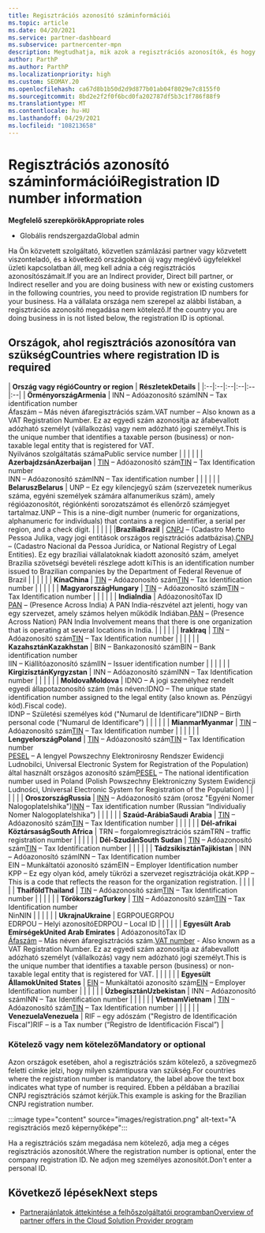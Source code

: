 ```yaml
---
title: Regisztrációs azonosító száminformációi
ms.topic: article
ms.date: 04/20/2021
ms.service: partner-dashboard
ms.subservice: partnercenter-mpn
description: Megtudhatja, mik azok a regisztrációs azonosítók, és hogy kötelezőek-e az Ön országában.
author: ParthP
ms.author: ParthP
ms.localizationpriority: high
ms.custom: SEOMAY.20
ms.openlocfilehash: ca67d8b1b50d2d9d877b01ab04f8029e7c8155f0
ms.sourcegitcommit: 8bd2e2f2f0f6bcd0fa202787df5b3c1f786f88f9
ms.translationtype: MT
ms.contentlocale: hu-HU
ms.lasthandoff: 04/29/2021
ms.locfileid: "108213658"
---
```

# <a name="registration-id-number-information"></a><span data-ttu-id="86cfd-103">Regisztrációs azonosító száminformációi</span><span class="sxs-lookup"><span data-stu-id="86cfd-103">Registration ID number information</span></span>

<span data-ttu-id="86cfd-104">**Megfelelő szerepkörök**</span><span class="sxs-lookup"><span data-stu-id="86cfd-104">**Appropriate roles**</span></span>

- <span data-ttu-id="86cfd-105">Globális rendszergazda</span><span class="sxs-lookup"><span data-stu-id="86cfd-105">Global admin</span></span>
 
<span data-ttu-id="86cfd-106">Ha Ön közvetett szolgáltató, közvetlen számlázási partner vagy közvetett viszonteladó, és a következő országokban új vagy meglévő ügyfelekkel üzleti kapcsolatban áll, meg kell adnia a cég regisztrációs azonosítószámait.</span><span class="sxs-lookup"><span data-stu-id="86cfd-106">If you are an Indirect provider, Direct bill partner, or Indirect reseller and you are doing business with new or existing customers in the following countries, you need to provide registration ID numbers for your business.</span></span> <span data-ttu-id="86cfd-107">Ha a vállalata országa nem szerepel az alábbi listában, a regisztrációs azonosító megadása nem kötelező.</span><span class="sxs-lookup"><span data-stu-id="86cfd-107">If the country you are doing business in is not listed below, the registration ID is optional.</span></span>

## <a name="countries-where-registration-id-is-required"></a><span data-ttu-id="86cfd-108">Országok, ahol regisztrációs azonosítóra van szükség</span><span class="sxs-lookup"><span data-stu-id="86cfd-108">Countries where registration ID is required</span></span>

| <span data-ttu-id="86cfd-109">**Ország vagy régió**</span><span class="sxs-lookup"><span data-stu-id="86cfd-109">**Country or region**</span></span> | <span data-ttu-id="86cfd-110">**Részletek**</span><span class="sxs-lookup"><span data-stu-id="86cfd-110">**Details**</span></span> |
|:--|:--|:--|:--|:--|:--|
| <span data-ttu-id="86cfd-111">**Örményország**</span><span class="sxs-lookup"><span data-stu-id="86cfd-111">**Armenia**</span></span> | <span data-ttu-id="86cfd-112">INN – Adóazonosító szám</span><span class="sxs-lookup"><span data-stu-id="86cfd-112">INN – Tax identification number</span></span><br><span data-ttu-id="86cfd-113">Áfaszám – Más néven áfaregisztrációs szám.</span><span class="sxs-lookup"><span data-stu-id="86cfd-113">VAT number – Also known as a VAT Registration Number.</span></span> <span data-ttu-id="86cfd-114">Ez az egyedi szám azonosítja az áfabevallott adózható személyt (vállalkozás) vagy nem adózható jogi személyt.</span><span class="sxs-lookup"><span data-stu-id="86cfd-114">This is the unique number that identifies a taxable person (business) or non-taxable legal entity that is registered for VAT.</span></span><br><span data-ttu-id="86cfd-115">Nyilvános szolgáltatás száma</span><span class="sxs-lookup"><span data-stu-id="86cfd-115">Public service number</span></span> |  |  | |  |
| <span data-ttu-id="86cfd-116">**Azerbajdzsán**</span><span class="sxs-lookup"><span data-stu-id="86cfd-116">**Azerbaijan**</span></span>  | <span data-ttu-id="86cfd-117">[TIN](http://www.oecd.org/tax/automatic-exchange/crs-implementation-and-assistance/tax-identification-numbers/Azerbaijan-TIN.pdf) – Adóazonosító szám</span><span class="sxs-lookup"><span data-stu-id="86cfd-117">[TIN](http://www.oecd.org/tax/automatic-exchange/crs-implementation-and-assistance/tax-identification-numbers/Azerbaijan-TIN.pdf) – Tax Identification number</span></span><br><span data-ttu-id="86cfd-118">INN – Adóazonosító szám</span><span class="sxs-lookup"><span data-stu-id="86cfd-118">INN – Tax identification number</span></span> |  |  |  |  |
| <span data-ttu-id="86cfd-119">**Belarusz**</span><span class="sxs-lookup"><span data-stu-id="86cfd-119">**Belarus**</span></span>  | <span data-ttu-id="86cfd-120">UNP – Ez egy kilencjegyű szám (szervezetek numerikus száma, egyéni személyek számára alfanumerikus szám), amely régióazonosítót, régiónkénti sorozatszámot és ellenőrző számjegyet tartalmaz.</span><span class="sxs-lookup"><span data-stu-id="86cfd-120">UNP – This is a nine-digit number (numeric for organizations, alphanumeric for individuals) that contains a region identifier, a serial per region, and a check digit.</span></span> |  |  |  |  |
|<span data-ttu-id="86cfd-121">**Brazília**</span><span class="sxs-lookup"><span data-stu-id="86cfd-121">**Brazil**</span></span> | <span data-ttu-id="86cfd-122">[CNPJ](http://www.oecd.org/tax/automatic-exchange/crs-implementation-and-assistance/tax-identification-numbers/Brazil-TIN.pdf) – (Cadastro Merto Pessoa Julika, vagy jogi entitások országos regisztrációs adatbázisa).</span><span class="sxs-lookup"><span data-stu-id="86cfd-122">[CNPJ](http://www.oecd.org/tax/automatic-exchange/crs-implementation-and-assistance/tax-identification-numbers/Brazil-TIN.pdf) – (Cadastro Nacional da Pessoa Jurídica, or National Registry of Legal Entities).</span></span> <span data-ttu-id="86cfd-123">Ez egy brazíliai vállalatoknak kiadott azonosító szám, amelyet Brazília szövetségi bevételi részlege adott ki</span><span class="sxs-lookup"><span data-stu-id="86cfd-123">This is an identification number issued to Brazilian companies by the Department of Federal Revenue of Brazil</span></span>  |  |  |  |  |
| <span data-ttu-id="86cfd-124">**Kína**</span><span class="sxs-lookup"><span data-stu-id="86cfd-124">**China**</span></span> | <span data-ttu-id="86cfd-125">[TIN](http://www.oecd.org/tax/automatic-exchange/crs-implementation-and-assistance/tax-identification-numbers/China-TIN.pdf) – Adóazonosító szám</span><span class="sxs-lookup"><span data-stu-id="86cfd-125">[TIN](http://www.oecd.org/tax/automatic-exchange/crs-implementation-and-assistance/tax-identification-numbers/China-TIN.pdf) – Tax Identification number</span></span> |  |  |  |  |
| <span data-ttu-id="86cfd-126">**Magyarország**</span><span class="sxs-lookup"><span data-stu-id="86cfd-126">**Hungary**</span></span>  | <span data-ttu-id="86cfd-127">[TIN](http://www.oecd.org/tax/automatic-exchange/crs-implementation-and-assistance/tax-identification-numbers/Hungary-TIN.pdf) – Adóazonosító szám</span><span class="sxs-lookup"><span data-stu-id="86cfd-127">[TIN](http://www.oecd.org/tax/automatic-exchange/crs-implementation-and-assistance/tax-identification-numbers/Hungary-TIN.pdf) – Tax Identification number</span></span> |  |  |  |  |
| <span data-ttu-id="86cfd-128">**India**</span><span class="sxs-lookup"><span data-stu-id="86cfd-128">**India**</span></span> | <span data-ttu-id="86cfd-129">Adóazonosító</span><span class="sxs-lookup"><span data-stu-id="86cfd-129">Tax ID</span></span><br><span data-ttu-id="86cfd-130">[PAN](http://www.oecd.org/tax/automatic-exchange/crs-implementation-and-assistance/tax-identification-numbers/India-TIN.pdf) – (Presence Across India) A PAN India-részvétel azt jelenti, hogy van egy szervezet, amely számos helyen működik Indiában.</span><span class="sxs-lookup"><span data-stu-id="86cfd-130">[PAN](http://www.oecd.org/tax/automatic-exchange/crs-implementation-and-assistance/tax-identification-numbers/India-TIN.pdf) – (Presence Across Nation) PAN India Involvement means that there is one organization that is operating at several locations in India.</span></span> |  |  |  |  |
| <span data-ttu-id="86cfd-131">**Irak**</span><span class="sxs-lookup"><span data-stu-id="86cfd-131">**Iraq**</span></span> | <span data-ttu-id="86cfd-132">[TIN](http://www.oecd.org/tax/automatic-exchange/crs-implementation-and-assistance/tax-identification-numbers/) – Adóazonosító szám</span><span class="sxs-lookup"><span data-stu-id="86cfd-132">[TIN](http://www.oecd.org/tax/automatic-exchange/crs-implementation-and-assistance/tax-identification-numbers/) – Tax Identification number</span></span> |  |  |  |  |
| <span data-ttu-id="86cfd-133">**Kazahsztán**</span><span class="sxs-lookup"><span data-stu-id="86cfd-133">**Kazakhstan**</span></span>  | <span data-ttu-id="86cfd-134">BIN – Bankazonosító szám</span><span class="sxs-lookup"><span data-stu-id="86cfd-134">BIN – Bank identification number</span></span><br><span data-ttu-id="86cfd-135">IIN – Kiállítóazonosító szám</span><span class="sxs-lookup"><span data-stu-id="86cfd-135">IIN – Issuer identification number</span></span> |  |  |  |  |
| <span data-ttu-id="86cfd-136">**Kirgizisztán**</span><span class="sxs-lookup"><span data-stu-id="86cfd-136">**Kyrgyzstan**</span></span>  | <span data-ttu-id="86cfd-137">INN – Adóazonosító szám</span><span class="sxs-lookup"><span data-stu-id="86cfd-137">INN – Tax Identification number</span></span> |  |  |  |  |
| <span data-ttu-id="86cfd-138">**Moldova**</span><span class="sxs-lookup"><span data-stu-id="86cfd-138">**Moldova**</span></span>  | <span data-ttu-id="86cfd-139">IDNO – A jogi személyhez rendelt egyedi állapotazonosító szám (más néven:</span><span class="sxs-lookup"><span data-stu-id="86cfd-139">IDNO – The unique state identification number assigned to the legal entity (also known as.</span></span> <span data-ttu-id="86cfd-140">Pénzügyi kód).</span><span class="sxs-lookup"><span data-stu-id="86cfd-140">Fiscal code).</span></span><br><span data-ttu-id="86cfd-141">IDNP – Születési személyes kód ("Numarul de Identificare")</span><span class="sxs-lookup"><span data-stu-id="86cfd-141">IDNP – Birth personal code (“Numarul de Identificare”)</span></span> |  |  |  |  |
| <span data-ttu-id="86cfd-142">**Mianmar**</span><span class="sxs-lookup"><span data-stu-id="86cfd-142">**Myanmar**</span></span> | <span data-ttu-id="86cfd-143">[TIN](http://www.oecd.org/tax/automatic-exchange/crs-implementation-and-assistance/tax-identification-numbers/) – Adóazonosító szám</span><span class="sxs-lookup"><span data-stu-id="86cfd-143">[TIN](http://www.oecd.org/tax/automatic-exchange/crs-implementation-and-assistance/tax-identification-numbers/) – Tax Identification number</span></span> |  |  |  |  |
| <span data-ttu-id="86cfd-144">**Lengyelország**</span><span class="sxs-lookup"><span data-stu-id="86cfd-144">**Poland**</span></span>  | <span data-ttu-id="86cfd-145">[TIN](http://www.oecd.org/tax/automatic-exchange/crs-implementation-and-assistance/tax-identification-numbers/Poland-TIN.pdf) – Adóazonosító szám</span><span class="sxs-lookup"><span data-stu-id="86cfd-145">[TIN](http://www.oecd.org/tax/automatic-exchange/crs-implementation-and-assistance/tax-identification-numbers/Poland-TIN.pdf) – Tax Identification   number</span></span><br><span data-ttu-id="86cfd-146">[PESEL](http://www.oecd.org/tax/automatic-exchange/crs-implementation-and-assistance/tax-identification-numbers/Poland-TIN.pdf) – A lengyel Powszechny Elektronirosny Rendszer Ewidencji Ludnobilci, Universal Electronic System for Registration of the Population) által használt országos azonosító szám</span><span class="sxs-lookup"><span data-stu-id="86cfd-146">[PESEL](http://www.oecd.org/tax/automatic-exchange/crs-implementation-and-assistance/tax-identification-numbers/Poland-TIN.pdf) – The national identification number used in Poland (Polish Powszechny Elektroniczny System Ewidencji Ludności, Universal Electronic System for Registration of the Population)</span></span> |  |  |  |  |
| <span data-ttu-id="86cfd-147">**Oroszország**</span><span class="sxs-lookup"><span data-stu-id="86cfd-147">**Russia**</span></span>  | <span data-ttu-id="86cfd-148">[INN](http://www.oecd.org/tax/automatic-exchange/crs-implementation-and-assistance/tax-identification-numbers/Russia-TIN.pdf) – Adóazonosító szám (orosz "Egyéni Nomer Nalogoplatelshika")</span><span class="sxs-lookup"><span data-stu-id="86cfd-148">[INN](http://www.oecd.org/tax/automatic-exchange/crs-implementation-and-assistance/tax-identification-numbers/Russia-TIN.pdf) – Tax identification number (Russian “Individualiy Nomer Nalogoplatelshika”)</span></span> |  |  |  |  |
| <span data-ttu-id="86cfd-149">**Szaúd-Arábia**</span><span class="sxs-lookup"><span data-stu-id="86cfd-149">**Saudi Arabia**</span></span> | <span data-ttu-id="86cfd-150">[TIN](http://www.oecd.org/tax/automatic-exchange/crs-implementation-and-assistance/tax-identification-numbers/Saudi-Arabia-TIN.pdf) – Adóazonosító szám</span><span class="sxs-lookup"><span data-stu-id="86cfd-150">[TIN](http://www.oecd.org/tax/automatic-exchange/crs-implementation-and-assistance/tax-identification-numbers/Saudi-Arabia-TIN.pdf) – Tax Identification number</span></span> |  |  |  |  |
| <span data-ttu-id="86cfd-151">**Dél-afrikai Köztársaság**</span><span class="sxs-lookup"><span data-stu-id="86cfd-151">**South Africa**</span></span> | <span data-ttu-id="86cfd-152">TRN – forgalomregisztrációs szám</span><span class="sxs-lookup"><span data-stu-id="86cfd-152">TRN – traffic registration number</span></span> |  |  |  |  |
| <span data-ttu-id="86cfd-153">**Dél-Szudán**</span><span class="sxs-lookup"><span data-stu-id="86cfd-153">**South Sudan**</span></span> | <span data-ttu-id="86cfd-154">[TIN](http://www.oecd.org/tax/automatic-exchange/crs-implementation-and-assistance/tax-identification-numbers/) – Adóazonosító szám</span><span class="sxs-lookup"><span data-stu-id="86cfd-154">[TIN](http://www.oecd.org/tax/automatic-exchange/crs-implementation-and-assistance/tax-identification-numbers/) – Tax Identification number</span></span> |  |  |  |  |
| <span data-ttu-id="86cfd-155">**Tádzsikisztán**</span><span class="sxs-lookup"><span data-stu-id="86cfd-155">**Tajikistan**</span></span>  | <span data-ttu-id="86cfd-156">INN – Adóazonosító szám</span><span class="sxs-lookup"><span data-stu-id="86cfd-156">INN – Tax Identification   number</span></span><br><span data-ttu-id="86cfd-157">EIN – Munkáltatói azonosító szám</span><span class="sxs-lookup"><span data-stu-id="86cfd-157">EIN – Employer Identification number</span></span><br><span data-ttu-id="86cfd-158">KPP – Ez egy olyan kód, amely tükrözi a szervezet regisztrációja okát.</span><span class="sxs-lookup"><span data-stu-id="86cfd-158">KPP – This is a code that reflects the reason for the organization   registration.</span></span> |  |  |  |  |
| <span data-ttu-id="86cfd-159">**Thaiföld**</span><span class="sxs-lookup"><span data-stu-id="86cfd-159">**Thailand**</span></span> | <span data-ttu-id="86cfd-160">[TIN](http://www.oecd.org/tax/automatic-exchange/crs-implementation-and-assistance/tax-identification-numbers/) – Adóazonosító szám</span><span class="sxs-lookup"><span data-stu-id="86cfd-160">[TIN](http://www.oecd.org/tax/automatic-exchange/crs-implementation-and-assistance/tax-identification-numbers/) – Tax Identification number</span></span> |  |  |  |  |
| <span data-ttu-id="86cfd-161">**Törökország**</span><span class="sxs-lookup"><span data-stu-id="86cfd-161">**Turkey**</span></span> | <span data-ttu-id="86cfd-162">[TIN](http://www.oecd.org/tax/automatic-exchange/crs-implementation-and-assistance/tax-identification-numbers/Turkey-TIN.pdf) – Adóazonosító szám</span><span class="sxs-lookup"><span data-stu-id="86cfd-162">[TIN](http://www.oecd.org/tax/automatic-exchange/crs-implementation-and-assistance/tax-identification-numbers/Turkey-TIN.pdf) – Tax Identification   number</span></span><br><span data-ttu-id="86cfd-163">Nin</span><span class="sxs-lookup"><span data-stu-id="86cfd-163">NIN</span></span> |  |  |  |  |
| <span data-ttu-id="86cfd-164">**Ukrajna**</span><span class="sxs-lookup"><span data-stu-id="86cfd-164">**Ukraine**</span></span>  | <span data-ttu-id="86cfd-165">EGRPOU</span><span class="sxs-lookup"><span data-stu-id="86cfd-165">EGRPOU</span></span><br><span data-ttu-id="86cfd-166">EDRPOU – Helyi azonosító</span><span class="sxs-lookup"><span data-stu-id="86cfd-166">EDRPOU – Local ID</span></span> |  |  |  |  |
| <span data-ttu-id="86cfd-167">**Egyesült Arab Emírségek**</span><span class="sxs-lookup"><span data-stu-id="86cfd-167">**United Arab Emirates**</span></span> | <span data-ttu-id="86cfd-168">Adóazonosító</span><span class="sxs-lookup"><span data-stu-id="86cfd-168">Tax ID</span></span><br><span data-ttu-id="86cfd-169">[Áfaszám](http://www.oecd.org/tax/automatic-exchange/crs-implementation-and-assistance/tax-identification-numbers/UAE-TIN.pdf) – Más néven áfaregisztrációs szám.</span><span class="sxs-lookup"><span data-stu-id="86cfd-169">[VAT number](http://www.oecd.org/tax/automatic-exchange/crs-implementation-and-assistance/tax-identification-numbers/UAE-TIN.pdf) - Also known as a VAT Registration Number.</span></span> <span data-ttu-id="86cfd-170">Ez az egyedi szám azonosítja az áfabevallott adózható személyt (vállalkozás) vagy nem adózható jogi személyt.</span><span class="sxs-lookup"><span data-stu-id="86cfd-170">This is the unique number that identifies a taxable person (business) or non-taxable legal entity that is registered for VAT.</span></span> |  |  |  |  |
| <span data-ttu-id="86cfd-171">**Egyesült Államok**</span><span class="sxs-lookup"><span data-stu-id="86cfd-171">**United States**</span></span> | <span data-ttu-id="86cfd-172">[EIN](https://irs.ein-forms-gov.com/?keyword=employer%20identification%20number&source=Google&network=o&device=c&devicemodel=&mobile=&adposition%5d&targetid=kwd-81501461534755:loc-190&msclkid=458d3159f6051392f5286e8e75ed79ce) – Munkáltatói azonosító szám</span><span class="sxs-lookup"><span data-stu-id="86cfd-172">[EIN](https://irs.ein-forms-gov.com/?keyword=employer%20identification%20number&source=Google&network=o&device=c&devicemodel=&mobile=&adposition%5d&targetid=kwd-81501461534755:loc-190&msclkid=458d3159f6051392f5286e8e75ed79ce) – Employer Identification number</span></span> |  |  |  |  |
| <span data-ttu-id="86cfd-173">**Üzbegisztán**</span><span class="sxs-lookup"><span data-stu-id="86cfd-173">**Uzbekistan**</span></span>  | <span data-ttu-id="86cfd-174">INN – Adóazonosító szám</span><span class="sxs-lookup"><span data-stu-id="86cfd-174">INN – Tax Identification number</span></span> |  |  |  |  |
| <span data-ttu-id="86cfd-175">**Vietnam**</span><span class="sxs-lookup"><span data-stu-id="86cfd-175">**Vietnam**</span></span> | <span data-ttu-id="86cfd-176">[TIN](http://www.oecd.org/tax/automatic-exchange/crs-implementation-and-assistance/tax-identification-numbers/) – Adóazonosító szám</span><span class="sxs-lookup"><span data-stu-id="86cfd-176">[TIN](http://www.oecd.org/tax/automatic-exchange/crs-implementation-and-assistance/tax-identification-numbers/) – Tax Identification number</span></span> |  |  |  |  |
| <span data-ttu-id="86cfd-177">**Venezuela**</span><span class="sxs-lookup"><span data-stu-id="86cfd-177">**Venezuela**</span></span> | <span data-ttu-id="86cfd-178">RIF – egy adószám ("Registro de Identificación Fiscal")</span><span class="sxs-lookup"><span data-stu-id="86cfd-178">RIF – is a Tax number (“Registro de Identificación Fiscal”)</span></span> |  

### <a name="mandatory-or-optional"></a><span data-ttu-id="86cfd-179">Kötelező vagy nem kötelező</span><span class="sxs-lookup"><span data-stu-id="86cfd-179">Mandatory or optional</span></span>
 
<span data-ttu-id="86cfd-180">Azon országok esetében, ahol a regisztrációs szám kötelező, a szövegmező feletti címke jelzi, hogy milyen számtípusra van szükség.</span><span class="sxs-lookup"><span data-stu-id="86cfd-180">For countries where the registration number is mandatory, the label above the text box indicates what type of number is required.</span></span>
<span data-ttu-id="86cfd-181">Ebben a példában a brazíliai CNPJ regisztrációs számot kérjük.</span><span class="sxs-lookup"><span data-stu-id="86cfd-181">This example is asking for the Brazilian CNPJ registration number.</span></span>

:::image type="content" source="images/registration.png" alt-text="A regisztrációs mező képernyőképe":::

<span data-ttu-id="86cfd-183">Ha a regisztrációs szám megadása nem kötelező, adja meg a céges regisztrációs azonosítót.</span><span class="sxs-lookup"><span data-stu-id="86cfd-183">Where the registration number is optional, enter the company registration ID.</span></span> <span data-ttu-id="86cfd-184">Ne adjon meg személyes azonosítót.</span><span class="sxs-lookup"><span data-stu-id="86cfd-184">Don't enter a personal ID.</span></span>

## <a name="next-steps"></a><span data-ttu-id="86cfd-185">Következő lépések</span><span class="sxs-lookup"><span data-stu-id="86cfd-185">Next steps</span></span>

- [<span data-ttu-id="86cfd-186">Partnerajánlatok áttekintése a felhőszolgáltatói programban</span><span class="sxs-lookup"><span data-stu-id="86cfd-186">Overview of partner offers in the Cloud Solution Provider program</span></span>](csp-offers.md)